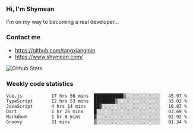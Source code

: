 ### Hi, I'm Shymean

I'm on my way to becoming a real developer...

### Contact me

- <https://github.com/tangxiangmin>
- <https://www.shymean.com/>

![Github Stats](https://github-readme-stats.vercel.app/api?username=tangxiangmin&show_icons=true&theme=dark)


###  Weekly code statistics

<!--START_SECTION:waka-->

```text
Vue.js           17 hrs 56 mins  ███████████▒░░░░░░░░░░░░░   45.97 %
TypeScript       12 hrs 53 mins  ████████▒░░░░░░░░░░░░░░░░   33.02 %
JavaScript       4 hrs 14 mins   ██▓░░░░░░░░░░░░░░░░░░░░░░   10.87 %
Dart             1 hr 26 mins    █░░░░░░░░░░░░░░░░░░░░░░░░   03.69 %
Markdown         1 hr 8 mins     ▓░░░░░░░░░░░░░░░░░░░░░░░░   02.92 %
Groovy           31 mins         ▒░░░░░░░░░░░░░░░░░░░░░░░░   01.34 %
```

<!--END_SECTION:waka-->